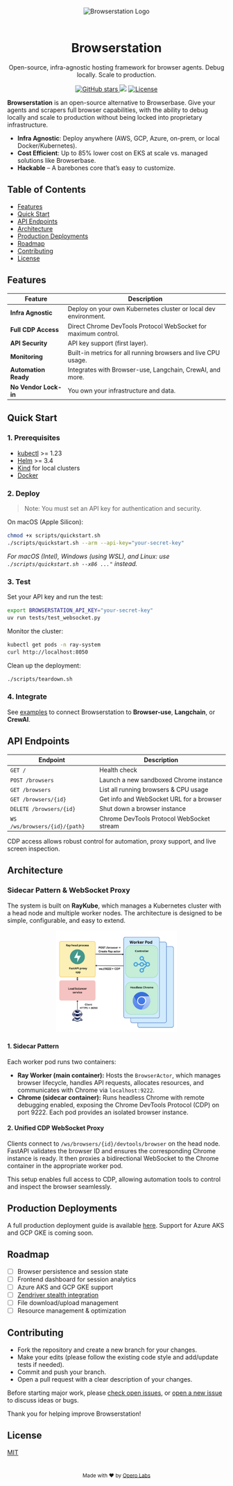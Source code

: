 <div align="center">
  <img 
  alt="Browserstation Logo" 
  src="https://i.ibb.co/SXqtZ8dj/browserstation.png" 
  style="margin: 20px auto;"
>
  <h1>Browserstation</h1>
  <p>Open-source, infra-agnostic hosting framework for browser agents. Debug locally. Scale to production.</p>
  <p>
    <a href="https://github.com/operolabs/browserstation/stargazers">
      <img src="https://img.shields.io/github/stars/operolabs/browserstation?style=social" alt="GitHub stars"/>
    </a>
    <a href="https://x.com/operolabs" alt="Twitter Follow">
        <img src="https://img.shields.io/twitter/follow/OperoLabs?style=social" /></a>
    <a href="https://github.com/operolabs/browserstation/blob/main/LICENSE">
      <img src="https://img.shields.io/github/license/operolabs/browserstation" alt="License"/>
    </a>
  </p>
</div>

**Browserstation** is an open-source alternative to Browserbase. Give your agents and scrapers full browser capabilities, with the ability to debug locally and scale to production without being locked into proprietary infrastructure.

- **Infra Agnostic**: Deploy anywhere (AWS, GCP, Azure, on-prem, or local Docker/Kubernetes).
- **Cost Efficient**: Up to 85% lower cost on EKS at scale vs. managed solutions like Browserbase.
- **Hackable** – A barebones core that’s easy to customize.


## Table of Contents

- [Features](#features)
- [Quick Start](#quick-start)
- [API Endpoints](#api-endpoints)
- [Architecture](#architecture)
- [Production Deployments](#production-deployments)
- [Roadmap](#roadmap)
- [Contributing](#contributing)
- [License](#license)

## Features

| Feature                   | Description                                                         |
|---------------------------|---------------------------------------------------------------------|
| **Infra Agnostic**        | Deploy on your own Kubernetes cluster or local dev environment.     |
| **Full CDP Access**       | Direct Chrome DevTools Protocol WebSocket for maximum control.      |
| **API Security**          | API key support (first layer).                                      |
| **Monitoring**            | Built-in metrics for all running browsers and live CPU usage.       |
| **Automation Ready**      | Integrates with Browser-use, Langchain, CrewAI, and more.           |
| **No Vendor Lock-in**     | You own your infrastructure and data.                               |

## Quick Start

### 1. Prerequisites

- [kubectl](https://kubernetes.io/docs/tasks/tools/) >= 1.23
- [Helm](https://helm.sh/docs/intro/install/) >= 3.4
- [Kind](https://kind.sigs.k8s.io/) for local clusters
- [Docker](https://docs.docker.com/get-docker/)

### 2. Deploy

> Note: You must set an API key for authentication and security.

On macOS (Apple Silicon):

```bash
chmod +x scripts/quickstart.sh
./scripts/quickstart.sh --arm --api-key="your-secret-key"

```

_For macOS (Intel), Windows (using WSL), and Linux: use `./scripts/quickstart.sh --x86 ..."` instead._


### 3. Test

Set your API key and run the test:

```bash
export BROWSERSTATION_API_KEY="your-secret-key"
uv run tests/test_websocket.py

```

Monitor the cluster:

```bash
kubectl get pods -n ray-system
curl http://localhost:8050

```

Clean up the deployment:

```bash
./scripts/teardown.sh

```

### 4. Integrate

See [examples](https://github.com/operolabs/browserstation/tree/main/examples) to connect Browserstation to **Browser-use**, **Langchain**, or **CrewAI**.

## API Endpoints

| Endpoint                          | Description                                      |
|------------------------------------|--------------------------------------------------|
| `GET /`                           | Health check                                     |
| `POST /browsers`                  | Launch a new sandboxed Chrome instance           |
| `GET /browsers`                   | List all running browsers & CPU usage            |
| `GET /browsers/{id}`              | Get info and WebSocket URL for a browser         |
| `DELETE /browsers/{id}`           | Shut down a browser instance                     |
| `WS /ws/browsers/{id}/{path}`     | Chrome DevTools Protocol WebSocket stream        |

CDP access allows robust control for automation, proxy support, and live screen inspection.

## Architecture

### Sidecar Pattern & WebSocket Proxy

The system is built on **RayKube**, which manages a Kubernetes cluster with a head node and multiple worker nodes. The architecture is designed to be simple, configurable, and easy to extend.

<p align="center">
  <img src="./assets/architecture.png" alt="BrowserStation Architecture" width="55%">
</p>

#### 1. Sidecar Pattern

Each worker pod runs two containers:

- **Ray Worker (main container):** Hosts the `BrowserActor`, which manages browser lifecycle, handles API requests, allocates resources, and communicates with Chrome via `localhost:9222`.
- **Chrome (sidecar container):** Runs headless Chrome with remote debugging enabled, exposing the Chrome DevTools Protocol (CDP) on port 9222. Each pod provides an isolated browser instance.

#### 2. Unified CDP WebSocket Proxy

Clients connect to `/ws/browsers/{id}/devtools/browser` on the head node. FastAPI validates the browser ID and ensures the corresponding Chrome instance is ready. It then proxies a bidirectional WebSocket to the Chrome container in the appropriate worker pod.

This setup enables full access to CDP, allowing automation tools to control and inspect the browser seamlessly.



## Production Deployments

A full production deployment guide is available [here](./terraform/aws/README.md). Support for Azure AKS and GCP GKE is coming soon.

## Roadmap

- [ ] Browser persistence and session state
- [ ] Frontend dashboard for session analytics
- [ ] Azure AKS and GCP GKE support
- [ ] [Zendriver stealth integration](https://github.com/stephanlensky/zendriver)
- [ ] File download/upload management
- [ ] Resource management & optimization

## Contributing

- Fork the repository and create a new branch for your changes.
- Make your edits (please follow the existing code style and add/update tests if needed).
- Commit and push your branch.
- Open a pull request with a clear description of your changes.

Before starting major work, please [check open issues](https://github.com/operolabs/browserstation/issues), or [open a new issue](https://github.com/operolabs/browserstation/issues/new) to discuss ideas or bugs.

Thank you for helping improve Browserstation!

## License
[MIT](./LICENSE)

<br>
<div align="center">
  <sub>
    Made with ❤️ by <a href="https://www.operolabs.com/">Opero Labs</a>
  </sub>
</div>
